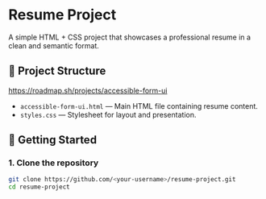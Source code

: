 # Resume Project

A simple HTML + CSS project that showcases a professional resume in a clean and semantic format.

## 📂 Project Structure

https://roadmap.sh/projects/accessible-form-ui

- `accessible-form-ui.html` — Main HTML file containing resume content.
- `styles.css` — Stylesheet for layout and presentation.

## 🚀 Getting Started

### 1. Clone the repository

```bash
git clone https://github.com/<your-username>/resume-project.git
cd resume-project
```
